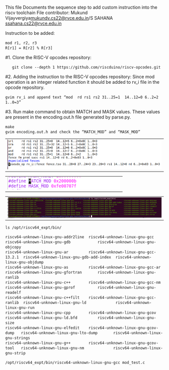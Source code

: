 
This file Documents the sequence step to add custom instruction into the riscv toolchain
File contributor: Mukund Vijayvergiya<mukundv.cs22@rvce.edu.in>/S SAHANA <ssahana.cs22@rvce.edu.in>

Instruction to be added:

```
mod r1, r2, r3
R[r1] = R[r2] % R[r3]
```

#1.  Clone the RISC-V opcodes repository: 
```
   git clone --depth 1 https://github.com/riscduino/riscv-opcodes.git
```

#2. Adding the instruction to the RISC-V opcodes repository:
Since mod  operation is an integer related function it should be added to rv_i  file in the opcode repository.   
```
gvim rv_i and append text “mod  rd rs1 rs2 31..25=1  14..12=0 6..2=2    1..0=3”
```


#3. Run make command to obtain MATCH and MASK  values. These values are present in the encoding.out.h file generated by parse.py.

```
make
gvim encoding.out.h and check the “MATCH_MOD” and “MASK_MOD”
```
<table> <tr> <td  align="center"><img src="./docs/images/CustomInstruction.AddInstruction.png" ></td> </tr> </table>
<table> <tr> <td  align="center"><img src="./docs/images/CustomInstruction.Encoding.png" ></td> </tr> </table>
<table> <tr> <td  align="center"><img src="./docs/images/CustomInstruction.GccOutput.png" ></td> </tr> </table>



```
ls /opt/riscv64_expt/bin/
```

```
riscv64-unknown-linux-gnu-addr2line  riscv64-unknown-linux-gnu-gcc         riscv64-unknown-linux-gnu-gdb            riscv64-unknown-linux-gnu-objcopy
riscv64-unknown-linux-gnu-ar         riscv64-unknown-linux-gnu-gcc-13.2.1  riscv64-unknown-linux-gnu-gdb-add-index  riscv64-unknown-linux-gnu-objdump
riscv64-unknown-linux-gnu-as         riscv64-unknown-linux-gnu-gcc-ar      riscv64-unknown-linux-gnu-gfortran       riscv64-unknown-linux-gnu-ranlib
riscv64-unknown-linux-gnu-c++        riscv64-unknown-linux-gnu-gcc-nm      riscv64-unknown-linux-gnu-gprof          riscv64-unknown-linux-gnu-readelf
riscv64-unknown-linux-gnu-c++filt    riscv64-unknown-linux-gnu-gcc-ranlib  riscv64-unknown-linux-gnu-ld             riscv64-unknown-linux-gnu-run
riscv64-unknown-linux-gnu-cpp        riscv64-unknown-linux-gnu-gcov        riscv64-unknown-linux-gnu-ld.bfd         riscv64-unknown-linux-gnu-size
riscv64-unknown-linux-gnu-elfedit    riscv64-unknown-linux-gnu-gcov-dump   riscv64-unknown-linux-gnu-lto-dump       riscv64-unknown-linux-gnu-strings
riscv64-unknown-linux-gnu-g++        riscv64-unknown-linux-gnu-gcov-tool   riscv64-unknown-linux-gnu-nm             riscv64-unknown-linux-gnu-strip

```


```
/opt/riscv64_expt/bin/riscv64-unknown-linux-gnu-gcc mod_test.c 

```
